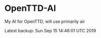 # OpenTTD-AI
My AI for OpenTTD, will use primarily air

Latest backup: Sun Sep 15 14:46:01 UTC 2019
